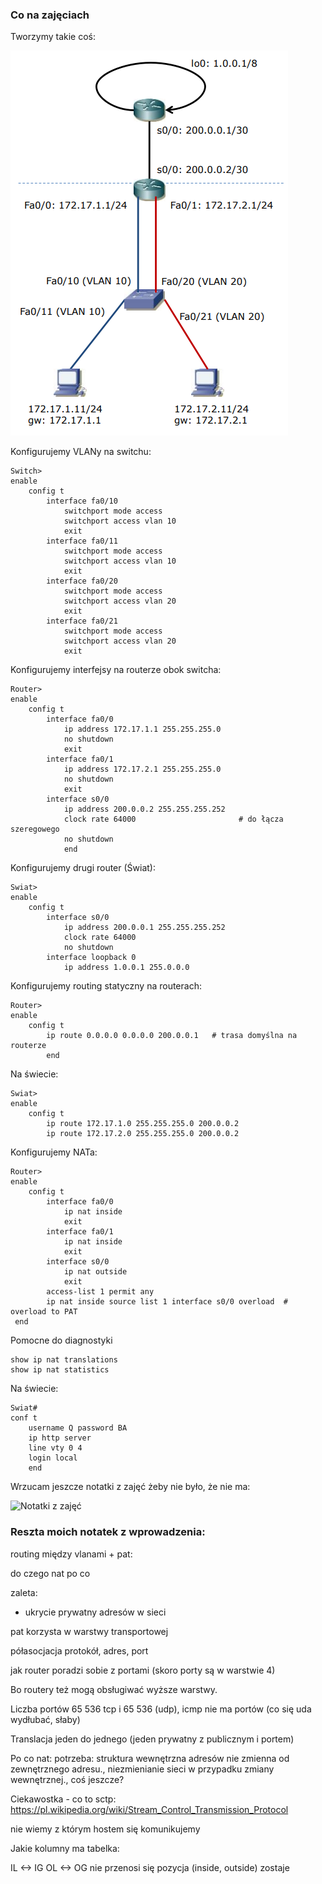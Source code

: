 ### Co na zajęciach

Tworzymy takie coś:

![Schemat z instrukcji 1](image.png)

Konfigurujemy VLANy na switchu:
```
Switch>
enable
    config t
        interface fa0/10
            switchport mode access
            switchport access vlan 10
            exit
        interface fa0/11
            switchport mode access
            switchport access vlan 10
            exit
        interface fa0/20
            switchport mode access
            switchport access vlan 20
            exit
        interface fa0/21
            switchport mode access
            switchport access vlan 20
            exit
```

Konfigurujemy interfejsy na routerze obok switcha:
```
Router>
enable
    config t
        interface fa0/0
            ip address 172.17.1.1 255.255.255.0
            no shutdown
            exit
        interface fa0/1
            ip address 172.17.2.1 255.255.255.0
            no shutdown
            exit
        interface s0/0
            ip address 200.0.0.2 255.255.255.252
            clock rate 64000                       # do łącza szeregowego
            no shutdown
            end
```

Konfigurujemy drugi router (Świat):
```
Swiat>
enable
    config t
        interface s0/0
            ip address 200.0.0.1 255.255.255.252
            clock rate 64000
            no shutdown
        interface loopback 0
            ip address 1.0.0.1 255.0.0.0
```

Konfigurujemy routing statyczny na routerach:
```
Router>
enable
    config t
        ip route 0.0.0.0 0.0.0.0 200.0.0.1   # trasa domyślna na routerze
        end
```

Na świecie:
```
Swiat>
enable
    config t
        ip route 172.17.1.0 255.255.255.0 200.0.0.2
        ip route 172.17.2.0 255.255.255.0 200.0.0.2
```

Konfigurujemy NATa:
```
Router>
enable
    config t
        interface fa0/0
            ip nat inside
            exit
        interface fa0/1
            ip nat inside
            exit
        interface s0/0
            ip nat outside
            exit
        access-list 1 permit any
        ip nat inside source list 1 interface s0/0 overload  # overload to PAT
 end
```

Pomocne do diagnostyki
```
show ip nat translations
show ip nat statistics
```

Na świecie:
```
Swiat#
conf t
    username Q password BA
    ip http server
    line vty 0 4
    login local
    end
```

Wrzucam jeszcze notatki z zajęć żeby nie było, że nie ma:

![Notatki z zajęć](1736963547151.jpg)



### Reszta moich notatek z wprowadzenia:

routing między vlanami + pat:

do czego nat
po co

zaleta:
- ukrycie prywatny adresów w sieci


pat korzysta w warstwy transportowej

półasocjacja
protokół, adres, port


jak router poradzi sobie z portami (skoro porty są w warstwie 4)

Bo routery też mogą obsługiwać wyższe warstwy.


Liczba portów 65 536 tcp i 65 536 (udp), icmp nie ma portów (co się uda wydłubać, słaby)

Translacja jeden do jednego (jeden prywatny z publicznym i portem)

Po co nat:
potrzeba: struktura wewnętrzna adresów nie zmienna od zewnętrznego adresu.,
niezmienianie sieci w przypadku zmiany wewnętrznej.,
coś jeszcze?

Ciekawostka - co to sctp: https://pl.wikipedia.org/wiki/Stream_Control_Transmission_Protocol

nie wiemy z którym hostem się komunikujemy

Jakie kolumny ma tabelka:

IL <-> IG  OL <-> OG
nie przenosi się pozycja (inside, outside) zostaje